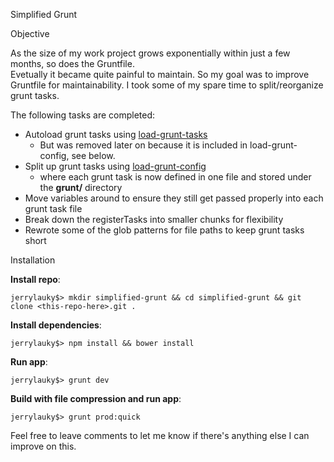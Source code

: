 Simplified Grunt

Objective

As the size of my work project grows exponentially within just a few months, so does the Gruntfile.  
Evetually it became quite painful to maintain. So my goal was to improve Gruntfile for maintainability. 
I took some of my spare time to split/reorganize grunt tasks.

The following tasks are completed:
* Autoload grunt tasks using [load-grunt-tasks](https://github.com/sindresorhus/load-grunt-tasks)
  * But was removed later on because it is included in load-grunt-config, see below.
* Split up grunt tasks using [load-grunt-config](https://github.com/firstandthird/load-grunt-config)
  * where each grunt task is now defined in one file and stored under the **grunt/** directory
* Move variables around to ensure they still get passed properly into each grunt task file
* Break down the registerTasks into smaller chunks for flexibility
* Rewrote some of the glob patterns for file paths to keep grunt tasks short

Installation

**Install repo**:

```
jerrylauky$> mkdir simplified-grunt && cd simplified-grunt && git clone <this-repo-here>.git .
```

**Install dependencies**:

```
jerrylauky$> npm install && bower install
```

**Run app**:

```
jerrylauky$> grunt dev
```

**Build with file compression and run app**:

```
jerrylauky$> grunt prod:quick
```
  
  
  
Feel free to leave comments to let me know if there's anything else I can improve on this.
